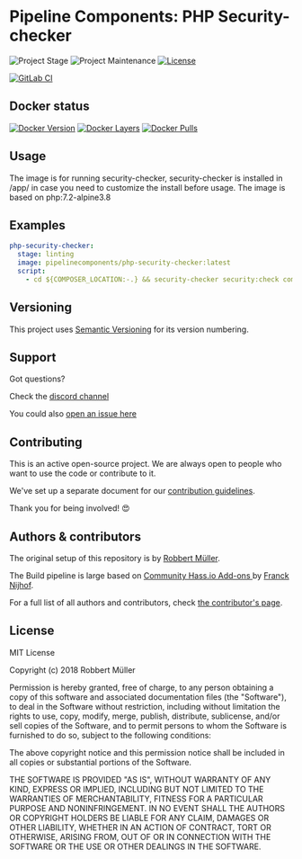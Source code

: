 # Pipeline Components: PHP Security-checker

![Project Stage][project-stage-shield]
![Project Maintenance][maintenance-shield]
[![License][license-shield]](LICENSE)

[![GitLab CI][gitlabci-shield]][gitlabci]

## Docker status

[![Docker Version][version-shield]][microbadger]
[![Docker Layers][layers-shield]][microbadger]
[![Docker Pulls][pulls-shield]][dockerhub]

## Usage

The image is for running security-checker, security-checker is installed in /app/ in case you need to customize the install before usage. The image is based on php:7.2-alpine3.8

## Examples

```yaml
php-security-checker:
  stage: linting
  image: pipelinecomponents/php-security-checker:latest
  script:
    - cd ${COMPOSER_LOCATION:-.} && security-checker security:check composer.lock
```

## Versioning

This project uses [Semantic Versioning][semver] for its version numbering.

## Support

Got questions?

Check the [discord channel][discord]

You could also [open an issue here][issue]

## Contributing

This is an active open-source project. We are always open to people who want to
use the code or contribute to it.

We've set up a separate document for our [contribution guidelines](CONTRIBUTING.md).

Thank you for being involved! :heart_eyes:

## Authors & contributors

The original setup of this repository is by [Robbert Müller][mjrider].

The Build pipeline is large based on [Community Hass.io Add-ons
][hassio-addons] by [Franck Nijhof][frenck].

For a full list of all authors and contributors,
check [the contributor's page][contributors].

## License

MIT License

Copyright (c) 2018 Robbert Müller

Permission is hereby granted, free of charge, to any person obtaining a copy
of this software and associated documentation files (the "Software"), to deal
in the Software without restriction, including without limitation the rights
to use, copy, modify, merge, publish, distribute, sublicense, and/or sell
copies of the Software, and to permit persons to whom the Software is
furnished to do so, subject to the following conditions:

The above copyright notice and this permission notice shall be included in all
copies or substantial portions of the Software.

THE SOFTWARE IS PROVIDED "AS IS", WITHOUT WARRANTY OF ANY KIND, EXPRESS OR
IMPLIED, INCLUDING BUT NOT LIMITED TO THE WARRANTIES OF MERCHANTABILITY,
FITNESS FOR A PARTICULAR PURPOSE AND NONINFRINGEMENT. IN NO EVENT SHALL THE
AUTHORS OR COPYRIGHT HOLDERS BE LIABLE FOR ANY CLAIM, DAMAGES OR OTHER
LIABILITY, WHETHER IN AN ACTION OF CONTRACT, TORT OR OTHERWISE, ARISING FROM,
OUT OF OR IN CONNECTION WITH THE SOFTWARE OR THE USE OR OTHER DEALINGS IN THE
SOFTWARE.

[commits]: https://gitlab.com/pipeline-components/php-security-checker/commits/master
[contributors]: https://gitlab.com/pipeline-components/php-security-checker/graphs/master
[dockerhub]: https://hub.docker.com/r/pipelinecomponents/php-security-checker
[license-shield]: https://img.shields.io/badge/License-MIT-green.svg
[mjrider]: https://gitlab.com/mjrider
[discord]: https://discord.gg/vhxWFfP
[gitlabci-shield]: https://img.shields.io/gitlab/pipeline/pipeline-components/php-security-checker.svg
[gitlabci]: https://gitlab.com/pipeline-components/php-security-checker/commits/master
[issue]: https://gitlab.com/pipeline-components/php-security-checker/issues
[keepchangelog]: http://keepachangelog.com/en/1.0.0/
[layers-shield]: https://images.microbadger.com/badges/image/pipelinecomponents/php-security-checker.svg
[maintenance-shield]: https://img.shields.io/maintenance/yes/2020.svg
[microbadger]: https://microbadger.com/images/pipelinecomponents/php-security-checker
[project-stage-shield]: https://img.shields.io/badge/project%20stage-production%20ready-brightgreen.svg
[pulls-shield]: https://img.shields.io/docker/pulls/pipelinecomponents/php-security-checker.svg
[releases]: https://gitlab.com/pipeline-components/php-security-checker/tags
[repository]: https://gitlab.com/pipeline-components/php-security-checker
[semver]: http://semver.org/spec/v2.0.0.html
[version-shield]: https://images.microbadger.com/badges/version/pipelinecomponents/php-security-checker.svg

[frenck]: https://github.com/frenck
[hassio-addons]: https://github.com/hassio-addons
